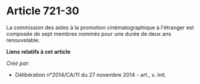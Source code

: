 # Article 721-30

La commission des aides à la promotion cinématographique à l'étranger est composée de sept membres nommés pour une durée de
deux ans renouvelable.

**Liens relatifs à cet article**

_Créé par_:

  - Délibération n°2014/CA/11 du 27 novembre 2014 - art., v. init.
